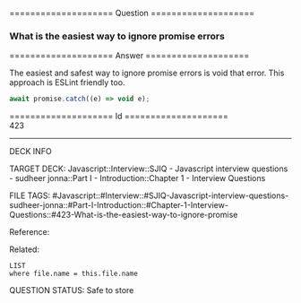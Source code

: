 ==================== Question ====================  

### What is the easiest way to ignore promise errors  

==================== Answer ====================  

The easiest and safest way to ignore promise errors is void that error. This
approach is ESLint friendly too.

```js
await promise.catch((e) => void e);
```

==================== Id ====================  
423

---

DECK INFO

TARGET DECK: Javascript::Interview::SJIQ - Javascript interview questions - sudheer jonna::Part I - Introduction::Chapter 1 - Interview Questions

FILE TAGS: #Javascript::#Interview::#SJIQ-Javascript-interview-questions-sudheer-jonna::#Part-I-Introduction::#Chapter-1-Interview-Questions::#423-What-is-the-easiest-way-to-ignore-promise

Reference:

Related:

```dataview
LIST
where file.name = this.file.name
```

QUESTION STATUS: Safe to store
